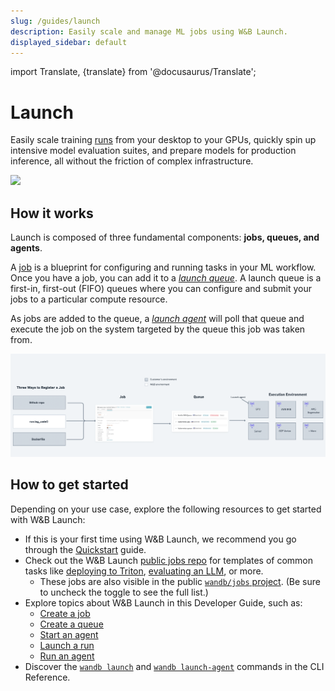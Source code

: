 ```yaml
---
slug: /guides/launch
description: Easily scale and manage ML jobs using W&B Launch.
displayed_sidebar: default
---
```

import Translate, {translate} from '@docusaurus/Translate';

# Launch

Easily scale training [runs](../runs/intro.md) from your desktop to your GPUs, quickly spin up intensive model evaluation suites, and prepare models for production inference, all without the friction of complex infrastructure.

![](/images/launch/ready_to_launch.png)

## How it works

Launch is composed of three fundamental components: **jobs, queues, and agents**.

A [job](./create-job.md) is a blueprint for configuring and running tasks in your ML workflow.  Once you have a job, you can add it to a [*launch queue*](./create-queue.md). A launch queue is a first-in, first-out (FIFO) queues where you can configure and submit your jobs to a particular compute resource. 

As jobs are added to the queue, a [*launch agent*](./run-agent.md) will poll that queue and execute the job on the system targeted by the queue this job was taken from.

![](/images/launch/Launch_Diagram.png)


## How to get started

Depending on your use case, explore the following resources to get started with W&B Launch:

* If this is your first time using W&B Launch, we recommend you go through the [Quickstart](./quickstart.md) guide.
* Check out the W&B Launch [public jobs repo](https://github.com/wandb/launch-jobs) for templates of common tasks like [deploying to Triton](https://github.com/wandb/launch-jobs/tree/main/jobs/deploy_to_nvidia_triton), [evaluating an LLM](https://github.com/wandb/launch-jobs/tree/main/jobs/openai_evals), or more. 
    * These jobs are also visible in the public [`wandb/jobs` project](https://wandb.ai/wandb/jobs/jobs). (Be sure to uncheck the toggle to see the full list.)
* Explore topics about W&B Launch in this Developer Guide, such as:
    * [Create a job](./create-job.md)
    * [Create a queue](./create-queue.md)
    * [Start an agent](./run-agent.md)
    * [Launch a run](./launch-jobs.md)
    * [Run an agent](./run-agent.md)  
* Discover the [`wandb launch`](../../ref/cli/wandb-launch.md) and [`wandb launch-agent`](../../ref/cli/wandb-launch-agent.md) commands in the CLI Reference.
